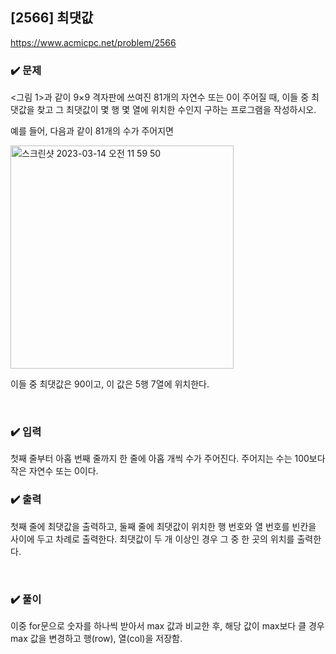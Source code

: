 ## [2566] 최댓값
https://www.acmicpc.net/problem/2566

### ✔️ 문제
<그림 1>과 같이 9×9 격자판에 쓰여진 81개의 자연수 또는 0이 주어질 때, 이들 중 최댓값을 찾고 그 최댓값이 몇 행 몇 열에 위치한 수인지 구하는 프로그램을 작성하시오.

예를 들어, 다음과 같이 81개의 수가 주어지면

<img width="357" alt="스크린샷 2023-03-14 오전 11 59 50" src="https://user-images.githubusercontent.com/121474189/224881805-5101b43f-f68a-49c8-8513-7fa4501edc6b.png">

이들 중 최댓값은 90이고, 이 값은 5행 7열에 위치한다.

<br/>

### ✔️ 입력
첫째 줄부터 아홉 번째 줄까지 한 줄에 아홉 개씩 수가 주어진다. 주어지는 수는 100보다 작은 자연수 또는 0이다.

### ✔️ 출력
첫째 줄에 최댓값을 출력하고, 둘째 줄에 최댓값이 위치한 행 번호와 열 번호를 빈칸을 사이에 두고 차례로 출력한다. 최댓값이 두 개 이상인 경우 그 중 한 곳의 위치를 출력한다.

<br/>

### ✔️ 풀이
이중 for문으로 숫자를 하나씩 받아서 max 값과 비교한 후, 해당 값이 max보다 클 경우 max 값을 변경하고 행(row), 열(col)을 저장함.
